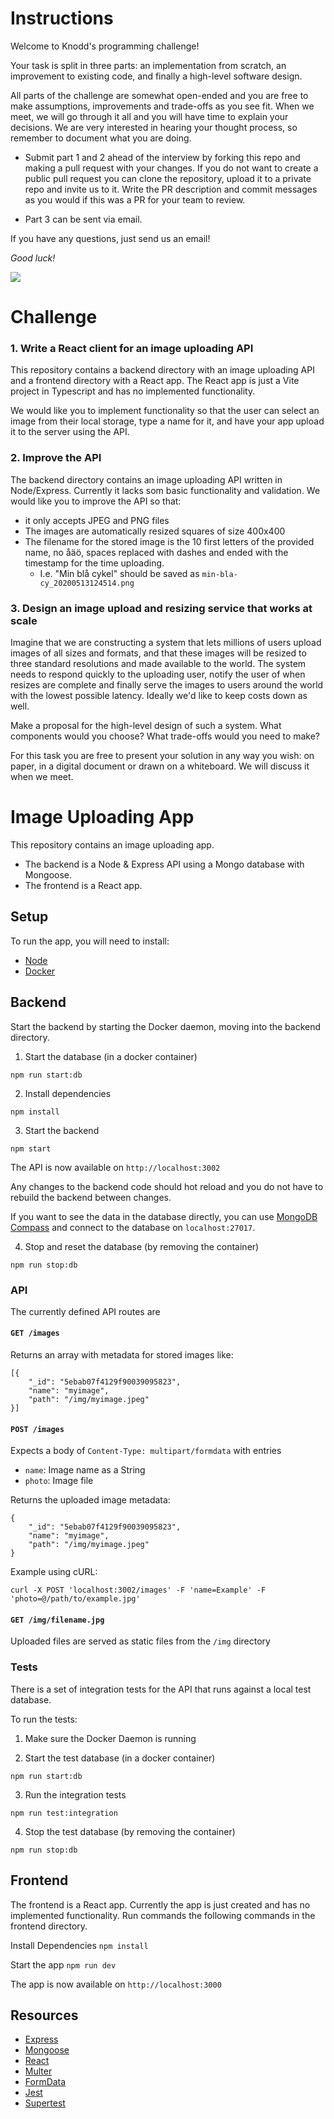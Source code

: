 # Instructions

Welcome to Knodd's programming challenge!

Your task is split in three parts: an implementation from scratch, an improvement to existing code, and finally a high-level software design.

All parts of the challenge are somewhat open-ended and you are free to make assumptions, improvements and trade-offs as you see fit.
When we meet, we will go through it all and you will have time to explain your decisions.
We are very interested in hearing your thought process, so remember to document what you are doing.

- Submit part 1 and 2 ahead of the interview by forking this repo and making a pull request with your changes.
  If you do not want to create a public pull request you can clone the repository, upload it to a private repo and invite us to it.
  Write the PR description and commit messages as you would if this was a PR for your team to review.

- Part 3 can be sent via email.

If you have any questions, just send us an email!

_Good luck!_

![](https://media.giphy.com/media/a90M32EUW1u80/giphy.gif)

# Challenge

### 1. Write a React client for an image uploading API

This repository contains a backend directory with an image uploading API and a frontend directory with a React app. The React app is just a Vite project in Typescript and has no implemented functionality.

We would like you to implement functionality so that the user can select an image from their local storage, type a name for it, and have your app upload it to the server using the API.

### 2. Improve the API

The backend directory contains an image uploading API written in Node/Express. Currently it lacks som basic functionality and validation. We would like you to improve the API so that:

- it only accepts JPEG and PNG files
- The images are automatically resized squares of size 400x400
- The filename for the stored image is the 10 first letters of the provided name, no åäö, spaces replaced with dashes and ended with the timestamp for the time uploading.
  - I.e. "Min blå cykel" should be saved as `min-bla-cy_20200513124514.png`

### 3. Design an image upload and resizing service that works at scale

Imagine that we are constructing a system that lets millions of users upload images of all sizes and formats, and that these images will be resized to three standard resolutions and made available to the world. The system needs to respond quickly to the uploading user, notify the user of when resizes are complete and finally serve the images to users around the world with the lowest possible latency. Ideally we'd like to keep costs down as well.

Make a proposal for the high-level design of such a system. What components would you choose? What trade-offs would you need to make?

For this task you are free to present your solution in any way you wish: on paper, in a digital document or drawn on a whiteboard. We will discuss it when we meet.

# Image Uploading App

This repository contains an image uploading app.

- The backend is a Node & Express API using a Mongo database with Mongoose.
- The frontend is a React app.

## Setup

To run the app, you will need to install:

- [Node](https://nodejs.org/en)
- [Docker](https://docs.docker.com/get-docker/)

## Backend

Start the backend by starting the Docker daemon, moving into the backend directory.

1. Start the database (in a docker container)

```
npm run start:db
```

2. Install dependencies

```
npm install
```

3. Start the backend

```
npm start
```

The API is now available on `http://localhost:3002`

Any changes to the backend code should hot reload and you do not have to rebuild the backend between changes.

If you want to see the data in the database directly, you can use [MongoDB Compass](https://www.mongodb.com/products/compass) and connect to the database on `localhost:27017`.

4. Stop and reset the database (by removing the container)

```
npm run stop:db
```

### API

The currently defined API routes are

#### `GET /images`

Returns an array with metadata for stored images like:

```
[{
    "_id": "5ebab07f4129f90039095823",
    "name": "myimage",
    "path": "/img/myimage.jpeg"
}]
```

#### `POST /images`

Expects a body of `Content-Type: multipart/formdata` with entries

- `name`: Image name as a String
- `photo`: Image file

Returns the uploaded image metadata:

```
{
    "_id": "5ebab07f4129f90039095823",
    "name": "myimage",
    "path": "/img/myimage.jpeg"
}
```

Example using cURL:

```
curl -X POST 'localhost:3002/images' -F 'name=Example' -F 'photo=@/path/to/example.jpg'
```

#### `GET /img/filename.jpg`

Uploaded files are served as static files from the `/img` directory

### Tests

There is a set of integration tests for the API that runs against a local test database.

To run the tests:

1. Make sure the Docker Daemon is running

2. Start the test database (in a docker container)

```
npm run start:db
```

3. Run the integration tests

```
npm run test:integration
```

4. Stop the test database (by removing the container)

```
npm run stop:db
```

## Frontend

The frontend is a React app. Currently the app is just created and has no implemented functionality.
Run commands the following commands in the frontend directory.

Install Dependencies
`npm install`

Start the app
`npm run dev`

The app is now available on `http://localhost:3000`

## Resources

- [Express](https://expressjs.com/en/guide/routing.html)
- [Mongoose](https://mongoosejs.com/docs/index.html)
- [React](https://reactjs.org/tutorial/tutorial.html)
- [Multer](https://github.com/expressjs/multer)
- [FormData](https://developer.mozilla.org/en-US/docs/Web/API/FormData/FormData)
- [Jest](https://jestjs.io/)
- [Supertest](https://www.npmjs.com/package/supertest)
